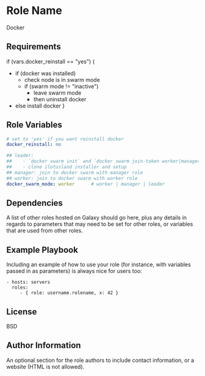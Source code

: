 Role Name
=========

Docker

Requirements
------------

if (vars.docker_reinstall == "yes") {
  - if (docker was installed)
    - check node is in swarm mode
    - if (swarm mode != "inactive")
      - leave swarm mode
      - then uninstall docker
  - else install docker
}

Role Variables
--------------


```yml
# set to 'yes' if you want reinstall docker
docker_reinstall: no

## leader: 
##    - `docker swarm init` and `docker swarm join-token worker|manager`
##    - clone ilotusland installer and setup
## manager: join to docker swarm with manager role
## worker: join to docker swarm with worker role
docker_swarm_mode: worker      # worker | manager | leader
```

Dependencies
------------

A list of other roles hosted on Galaxy should go here, plus any details in regards to parameters that may need to be set for other roles, or variables that are used from other roles.

Example Playbook
----------------

Including an example of how to use your role (for instance, with variables passed in as parameters) is always nice for users too:

    - hosts: servers
      roles:
         - { role: username.rolename, x: 42 }

License
-------

BSD

Author Information
------------------

An optional section for the role authors to include contact information, or a website (HTML is not allowed).
